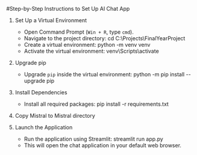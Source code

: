 #Step-by-Step Instructions to Set Up AI Chat App

1. Set Up a Virtual Environment
   - Open Command Prompt (`Win + R`, type `cmd`).
   - Navigate to the project directory:
     cd C:\Projects\FinalYearProject
   - Create a virtual environment:
     python -m venv venv
   - Activate the virtual environment:
     venv\Scripts\activate
     
2. Upgrade pip
   - Upgrade `pip` inside the virtual environment:
     python -m pip install --upgrade pip

3. Install Dependencies
   - Install all required packages:
     pip install -r requirements.txt

4. Copy Mistral to Mistral directory  

5. Launch the Application
   - Run the application using Streamlit:
     streamlit run app.py
   - This will open the chat application in your default web browser.

